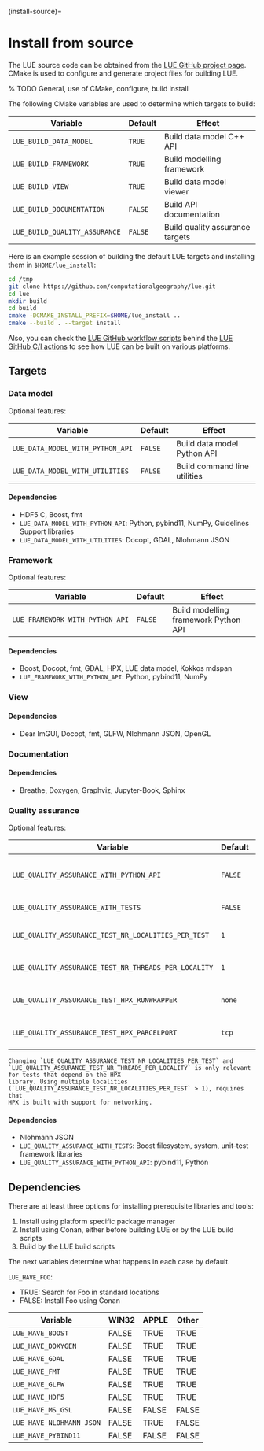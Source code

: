 (install-source)=

# Install from source

The LUE source code can be obtained from the [LUE GitHub project
page](https://github.com/computationalgeography/lue). CMake is used to configure and generate project files
for building LUE.

% TODO General, use of CMake, configure, build install

The following CMake variables are used to determine which targets to build:

| Variable                      | Default | Effect                          |
| ---                           | ---     | ---                             |
| `LUE_BUILD_DATA_MODEL`        | `TRUE`  | Build data model C++ API        |
| `LUE_BUILD_FRAMEWORK`         | `TRUE`  | Build modelling framework       |
| `LUE_BUILD_VIEW`              | `TRUE`  | Build data model viewer         |
| `LUE_BUILD_DOCUMENTATION`     | `FALSE` | Build API documentation         |
| `LUE_BUILD_QUALITY_ASSURANCE` | `FALSE` | Build quality assurance targets |

Here is an example session of building the default LUE targets and installing them in `$HOME/lue_install`:

```bash
cd /tmp
git clone https://github.com/computationalgeography/lue.git
cd lue
mkdir build
cd build
cmake -DCMAKE_INSTALL_PREFIX=$HOME/lue_install ..
cmake --build . --target install
```

Also, you can check the [LUE GitHub workflow
scripts](https://github.com/computationalgeography/lue/tree/master/.github/workflows) behind the [LUE GitHub
C/I actions](https://github.com/computationalgeography/lue/actions) to see how LUE can be built on various
platforms.

## Targets

### Data model

Optional features:

| Variable                         | Default | Effect |
| ---                              | ---     | --- |
| `LUE_DATA_MODEL_WITH_PYTHON_API` | `FALSE` | Build data model Python API |
| `LUE_DATA_MODEL_WITH_UTILITIES`  | `FALSE` | Build command line utilities |

#### Dependencies

- HDF5 C, Boost, fmt
- `LUE_DATA_MODEL_WITH_PYTHON_API`: Python, pybind11, NumPy, Guidelines Support libraries
- `LUE_DATA_MODEL_WITH_UTILITIES`: Docopt, GDAL, Nlohmann JSON

### Framework

Optional features:

| Variable                        | Default | Effect |
| ---                             | ---     | --- |
| `LUE_FRAMEWORK_WITH_PYTHON_API` | `FALSE` | Build modelling framework Python API |

#### Dependencies

- Boost, Docopt, fmt, GDAL, HPX, LUE data model, Kokkos mdspan
- `LUE_FRAMEWORK_WITH_PYTHON_API`: Python, pybind11, NumPy

### View

#### Dependencies

- Dear ImGUI, Docopt, fmt, GLFW, Nlohmann JSON, OpenGL

### Documentation

#### Dependencies

- Breathe, Doxygen, Graphviz, Jupyter-Book, Sphinx

### Quality assurance

Optional features:

| Variable                                             | Default | Effect                              |
| ---                                                  | ---     | ---                                 |
| `LUE_QUALITY_ASSURANCE_WITH_PYTHON_API`              | `FALSE` | Build quality assurance Python API  |
| `LUE_QUALITY_ASSURANCE_WITH_TESTS`                   | `FALSE` | Build test targets                  |
| `LUE_QUALITY_ASSURANCE_TEST_NR_LOCALITIES_PER_TEST`  | `1`     | Number of localities to use         |
| `LUE_QUALITY_ASSURANCE_TEST_NR_THREADS_PER_LOCALITY` | `1`     | Number of threads per locality      |
| `LUE_QUALITY_ASSURANCE_TEST_HPX_RUNWRAPPER`          | `none`  | Runwrapper to use (see `hpxrun.py`) |
| `LUE_QUALITY_ASSURANCE_TEST_HPX_PARCELPORT`          | `tcp`   | Parcelport to use (see `hpxrun.py`) |

```{note}
Changing `LUE_QUALITY_ASSURANCE_TEST_NR_LOCALITIES_PER_TEST` and
`LUE_QUALITY_ASSURANCE_TEST_NR_THREADS_PER_LOCALITY` is only relevant for tests that depend on the HPX
library. Using multiple localities (`LUE_QUALITY_ASSURANCE_TEST_NR_LOCALITIES_PER_TEST` > 1), requires that
HPX is built with support for networking.
```

#### Dependencies

- Nlohmann JSON
- `LUE_QUALITY_ASSURANCE_WITH_TESTS`: Boost filesystem, system, unit-test framework libraries
- `LUE_QUALITY_ASSURANCE_WITH_PYTHON_API`: pybind11, Python

## Dependencies

There are at least three options for installing prerequisite libraries and tools:

1. Install using platform specific package manager
1. Install using Conan, either before building LUE or by the LUE build scripts
1. Build by the LUE build scripts

The next variables determine what happens in each case by default.

`LUE_HAVE_FOO`:

- TRUE: Search for Foo in standard locations
- FALSE: Install Foo using Conan

| Variable                 | WIN32 | APPLE | Other |
| ---                      | ---   | ---   | ---   |
| `LUE_HAVE_BOOST`         | FALSE | TRUE  | TRUE  |
| `LUE_HAVE_DOXYGEN`       | FALSE | TRUE  | TRUE  |
| `LUE_HAVE_GDAL`          | FALSE | TRUE  | TRUE  |
| `LUE_HAVE_FMT`           | FALSE | TRUE  | TRUE  |
| `LUE_HAVE_GLFW`          | FALSE | TRUE  | TRUE  |
| `LUE_HAVE_HDF5`          | FALSE | TRUE  | TRUE  |
| `LUE_HAVE_MS_GSL`        | FALSE | FALSE | FALSE |
| `LUE_HAVE_NLOHMANN_JSON` | FALSE | TRUE  | FALSE |
| `LUE_HAVE_PYBIND11`      | FALSE | FALSE | FALSE |

